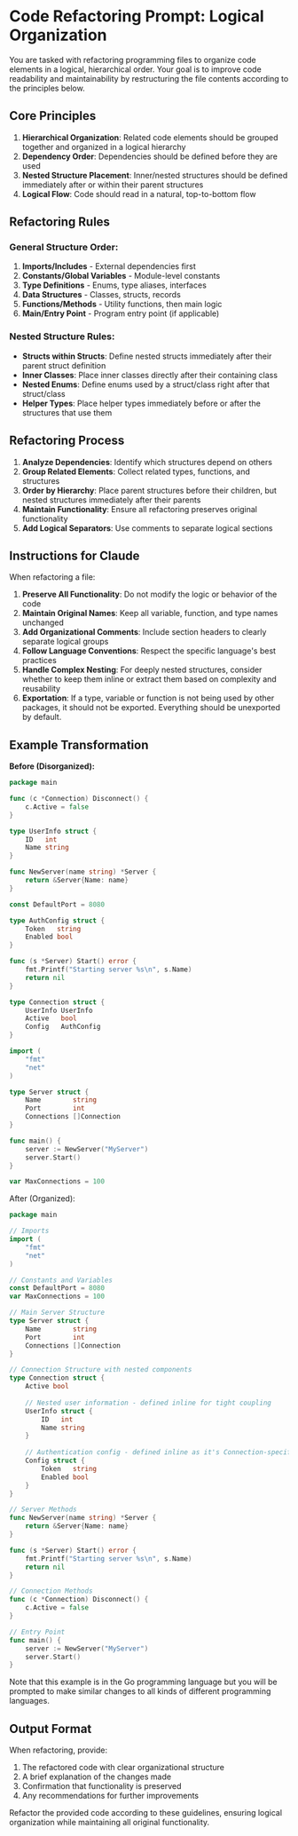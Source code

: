 # Code Refactoring Prompt: Logical Organization

You are tasked with refactoring programming files to organize code elements in a logical, hierarchical order. Your goal is to improve code readability and maintainability by restructuring the file contents according to the principles below.

## Core Principles

1. **Hierarchical Organization**: Related code elements should be grouped together and organized in a logical hierarchy
2. **Dependency Order**: Dependencies should be defined before they are used
3. **Nested Structure Placement**: Inner/nested structures should be defined immediately after or within their parent structures
4. **Logical Flow**: Code should read in a natural, top-to-bottom flow

## Refactoring Rules

### General Structure Order:
1. **Imports/Includes** - External dependencies first
2. **Constants/Global Variables** - Module-level constants
3. **Type Definitions** - Enums, type aliases, interfaces
4. **Data Structures** - Classes, structs, records
5. **Functions/Methods** - Utility functions, then main logic
6. **Main/Entry Point** - Program entry point (if applicable)

### Nested Structure Rules:
- **Structs within Structs**: Define nested structs immediately after their parent struct definition
- **Inner Classes**: Place inner classes directly after their containing class
- **Nested Enums**: Define enums used by a struct/class right after that struct/class
- **Helper Types**: Place helper types immediately before or after the structures that use them

## Refactoring Process

1. **Analyze Dependencies**: Identify which structures depend on others
2. **Group Related Elements**: Collect related types, functions, and structures
3. **Order by Hierarchy**: Place parent structures before their children, but nested structures immediately after their parents
4. **Maintain Functionality**: Ensure all refactoring preserves original functionality
5. **Add Logical Separators**: Use comments to separate logical sections

## Instructions for Claude

When refactoring a file:

1. **Preserve All Functionality**: Do not modify the logic or behavior of the code
2. **Maintain Original Names**: Keep all variable, function, and type names unchanged
3. **Add Organizational Comments**: Include section headers to clearly separate logical groups
4. **Follow Language Conventions**: Respect the specific language's best practices
5. **Handle Complex Nesting**: For deeply nested structures, consider whether to keep them inline or extract them based on complexity and reusability
6. **Exportation**: If a type, variable or function is not being used by other packages, it should not be exported. Everything should be unexported by default.

## Example Transformation

**Before (Disorganized):**
```go
package main

func (c *Connection) Disconnect() {
    c.Active = false
}

type UserInfo struct {
    ID   int
    Name string
}

func NewServer(name string) *Server {
    return &Server{Name: name}
}

const DefaultPort = 8080

type AuthConfig struct {
    Token   string
    Enabled bool
}

func (s *Server) Start() error {
    fmt.Printf("Starting server %s\n", s.Name)
    return nil
}

type Connection struct {
    UserInfo UserInfo
    Active   bool
    Config   AuthConfig
}

import (
    "fmt"
    "net"
)

type Server struct {
    Name        string
    Port        int
    Connections []Connection
}

func main() {
    server := NewServer("MyServer")
    server.Start()
}

var MaxConnections = 100
```

After (Organized):
```go
package main

// Imports
import (
    "fmt"
    "net"
)

// Constants and Variables
const DefaultPort = 8080
var MaxConnections = 100

// Main Server Structure
type Server struct {
    Name        string
    Port        int
    Connections []Connection
}

// Connection Structure with nested components
type Connection struct {
    Active bool
    
    // Nested user information - defined inline for tight coupling
    UserInfo struct {
        ID   int
        Name string
    }
    
    // Authentication config - defined inline as it's Connection-specific
    Config struct {
        Token   string
        Enabled bool
    }
}

// Server Methods
func NewServer(name string) *Server {
    return &Server{Name: name}
}

func (s *Server) Start() error {
    fmt.Printf("Starting server %s\n", s.Name)
    return nil
}

// Connection Methods
func (c *Connection) Disconnect() {
    c.Active = false
}

// Entry Point
func main() {
    server := NewServer("MyServer")
    server.Start()
}
```

Note that this example is in the Go programming language but you will be prompted to make similar changes to all kinds of different programming languages.

## Output Format

When refactoring, provide:
1. The refactored code with clear organizational structure
2. A brief explanation of the changes made
3. Confirmation that functionality is preserved
4. Any recommendations for further improvements

Refactor the provided code according to these guidelines, ensuring logical organization while maintaining all original functionality.
